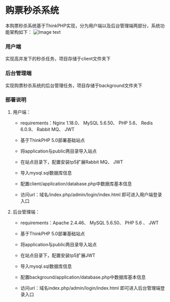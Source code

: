 # 购票秒杀系统
本购票秒杀系统基于ThinkPHP实现，分为用户端以及后台管理端两部分，系统功能架构如下：
![Image text](https://github.com/Barbra0613/seckill-system-for-tickets/blob/main/pic/系统功能架构.png)


### 用户端
实现高并发下的秒杀任务，项目存储于client文件夹下

### 后台管理端
实现购票秒杀系统的后台管理任务，项目存储于background文件夹下

### 部署说明
1. 用户端：
    - requirements：Nginx 1.18.0、 MySQL 5.6.50、 PHP 5.6、 Redis 6.0.9、 Rabbit MQ、 JWT
      
    - 基于ThinkPHP 5.0部署基础站点
    
    - 将application与public两目录导入站点
    
    - 在站点目录下，配置安装tp5扩展Rabbit MQ、 JWT
    
    - 导入mysql.sql数据库信息
    
    - 配置client/application/database.php中数据库基本信息
    
    - 访问url：域名/index.php/admin/login/index.html 即可进入用户端登录入口
    
2. 后台管理端：
    - requirements：Apache 2.4.46、 MySQL 5.6.50、 PHP 5.6 、 JWT
      
    - 基于ThinkPHP 5.0部署基础站点
    
    - 将application与public两目录导入站点
    
    - 在站点目录下，配置安装tp5扩展JWT
    
    - 导入mysql.sql数据库信息
    
    - 配置background/application/database.php中数据库基本信息
    
    - 访问url：域名index.php/admin/login/index.html 即可进入后台管理端登录入口


